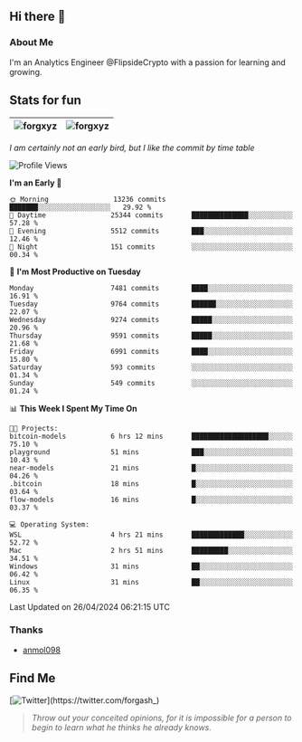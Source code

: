 ## Hi there 👋

### About Me

I'm an Analytics Engineer @FlipsideCrypto with a passion for learning and growing.
  
## Stats for fun

| <img align="center" src="https://github-readme-streak-stats.herokuapp.com/?user=forgxyz&theme=tokyonight" alt="forgxyz" /> | <img align="center" src="https://github-readme-stats.vercel.app/api?username=forgxyz&theme=tokyonight&show_icons=true" alt="forgxyz" /> |
| ------------- |------------- |

*I am certainly not an early bird, but I like the commit by time table*  

<!--START_SECTION:waka-->
![Profile Views](http://img.shields.io/badge/Profile%20Views-0-blue)

**I'm an Early 🐤** 

```text
🌞 Morning                13236 commits       ███████░░░░░░░░░░░░░░░░░░   29.92 % 
🌆 Daytime                25344 commits       ██████████████░░░░░░░░░░░   57.28 % 
🌃 Evening                5512 commits        ███░░░░░░░░░░░░░░░░░░░░░░   12.46 % 
🌙 Night                  151 commits         ░░░░░░░░░░░░░░░░░░░░░░░░░   00.34 % 
```
📅 **I'm Most Productive on Tuesday** 

```text
Monday                   7481 commits        ████░░░░░░░░░░░░░░░░░░░░░   16.91 % 
Tuesday                  9764 commits        ██████░░░░░░░░░░░░░░░░░░░   22.07 % 
Wednesday                9274 commits        █████░░░░░░░░░░░░░░░░░░░░   20.96 % 
Thursday                 9591 commits        █████░░░░░░░░░░░░░░░░░░░░   21.68 % 
Friday                   6991 commits        ████░░░░░░░░░░░░░░░░░░░░░   15.80 % 
Saturday                 593 commits         ░░░░░░░░░░░░░░░░░░░░░░░░░   01.34 % 
Sunday                   549 commits         ░░░░░░░░░░░░░░░░░░░░░░░░░   01.24 % 
```


📊 **This Week I Spent My Time On** 

```text
🐱‍💻 Projects: 
bitcoin-models           6 hrs 12 mins       ███████████████████░░░░░░   75.10 % 
playground               51 mins             ███░░░░░░░░░░░░░░░░░░░░░░   10.43 % 
near-models              21 mins             █░░░░░░░░░░░░░░░░░░░░░░░░   04.26 % 
.bitcoin                 18 mins             █░░░░░░░░░░░░░░░░░░░░░░░░   03.64 % 
flow-models              16 mins             █░░░░░░░░░░░░░░░░░░░░░░░░   03.37 % 

💻 Operating System: 
WSL                      4 hrs 21 mins       █████████████░░░░░░░░░░░░   52.72 % 
Mac                      2 hrs 51 mins       █████████░░░░░░░░░░░░░░░░   34.51 % 
Windows                  31 mins             ██░░░░░░░░░░░░░░░░░░░░░░░   06.42 % 
Linux                    31 mins             ██░░░░░░░░░░░░░░░░░░░░░░░   06.35 % 
```


 Last Updated on 26/04/2024 06:21:15 UTC
<!--END_SECTION:waka-->

### Thanks
 - [anmol098](https://github.com/anmol098/waka-readme-stats/)
  
## Find Me
[![Twitter](https://img.shields.io/twitter/url/https/twitter.com/forgash_.svg?style=social&label=Follow%20%40forgash_)](https://twitter.com/forgash_)


> *Throw out your conceited opinions, for it is impossible for a person to begin to learn what he thinks he already knows.* 
